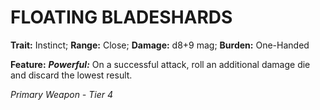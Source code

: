 ﻿---
tags:
  - Item
  - Weapon
name: 'FLOATING BLADESHARDS'
trait: 'Instinct'
range: 'Close'
damage: 'd8+9 mag'
burden: 'One-Handed'
feat_name: 'Powerful'
feat_text: 'On a successful attack, roll an additional damage die and discard the lowest result.'
primary_or_secondary: 'Primary Weapon'
tier: 4
---

# FLOATING BLADESHARDS

**Trait:** Instinct; **Range:** Close; **Damage:** d8+9 mag; **Burden:** One-Handed

**Feature:** ***Powerful:*** On a successful attack, roll an additional damage die and discard the lowest result.

*Primary Weapon - Tier 4*
